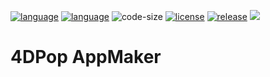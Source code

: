 [![language](https://img.shields.io/static/v1?label=language&message=4d&color=blue)](https://developer.4d.com/)
[![language](https://img.shields.io/github/languages/top/vdelachaux/4DPop-AppMaker.svg)](https://developer.4d.com/)
![code-size](https://img.shields.io/github/languages/code-size/vdelachaux/4DPop-AppMaker.svg)
[![license](https://img.shields.io/github/license/vdelachaux/4DPop-AppMaker)](LICENSE)
[![release](https://img.shields.io/github/v/release/vdelachaux/4DPop-AppMaker?include_prereleases)](https://github.com/vdelachaux/4DPop-AppMaker/releases/latest)
![](https://img.shields.io/badge/-notarised-green)



# 4DPop AppMaker
